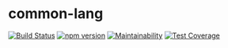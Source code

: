 # common-lang
[![Build Status](https://travis-ci.org/HuehueJS/common-lang.svg?branch=master)](https://travis-ci.org/HuehueJS/common-lang)
[![npm version](https://badge.fury.io/js/%40huehuejs%2Fcommon-lang.svg)](https://npmjs.com/@huehuejs/common-lang)
[![Maintainability](https://api.codeclimate.com/v1/badges/24f83743eeb7bff31d66/maintainability)](https://codeclimate.com/github/HuehueJS/common-lang/maintainability)
[![Test Coverage](https://api.codeclimate.com/v1/badges/24f83743eeb7bff31d66/test_coverage)](https://codeclimate.com/github/HuehueJS/common-lang/test_coverage)